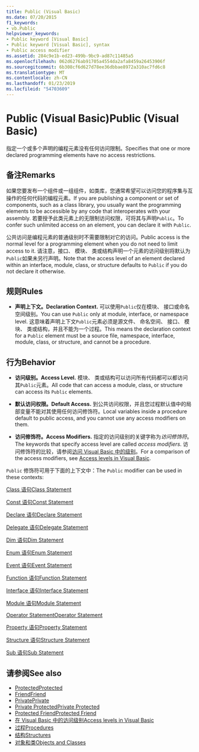 ```yaml
---
title: Public (Visual Basic)
ms.date: 07/20/2015
f1_keywords:
- vb.Public
helpviewer_keywords:
- Public keyword [Visual Basic]
- Public keyword [Visual Basic], syntax
- Public access modifier
ms.assetid: 284c9e1b-ed23-499b-9bc9-ad87c11485a5
ms.openlocfilehash: 062d6276ab91705a4554da2afa8459a26453906f
ms.sourcegitcommit: 6b308cf6d627d78ee36dbbae8972a310ac7fd6c8
ms.translationtype: MT
ms.contentlocale: zh-CN
ms.lasthandoff: 01/23/2019
ms.locfileid: "54703609"
---
```

# <a name="public-visual-basic"></a><span data-ttu-id="6c415-102">Public (Visual Basic)</span><span class="sxs-lookup"><span data-stu-id="6c415-102">Public (Visual Basic)</span></span>
<span data-ttu-id="6c415-103">指定一个或多个声明的编程元素没有任何访问限制。</span><span class="sxs-lookup"><span data-stu-id="6c415-103">Specifies that one or more declared programming elements have no access restrictions.</span></span>  
  
## <a name="remarks"></a><span data-ttu-id="6c415-104">备注</span><span class="sxs-lookup"><span data-stu-id="6c415-104">Remarks</span></span>  
 <span data-ttu-id="6c415-105">如果您要发布一个组件或一组组件，如类库，您通常希望可以访问您的程序集与互操作的任何代码的编程元素。</span><span class="sxs-lookup"><span data-stu-id="6c415-105">If you are publishing a component or set of components, such as a class library, you usually want the programming elements to be accessible by any code that interoperates with your assembly.</span></span> <span data-ttu-id="6c415-106">若要授予此类元素上的无限制访问权限，可将其与声明`Public`。</span><span class="sxs-lookup"><span data-stu-id="6c415-106">To confer such unlimited access on an element, you can declare it with `Public`.</span></span>  
  
 <span data-ttu-id="6c415-107">公共访问是编程元素的普通级别时不需要限制对它的访问。</span><span class="sxs-lookup"><span data-stu-id="6c415-107">Public access is the normal level for a programming element when you do not need to limit access to it.</span></span> <span data-ttu-id="6c415-108">请注意，接口、 模块、 类或结构声明一个元素的访问级别将默认为`Public`如果未另行声明。</span><span class="sxs-lookup"><span data-stu-id="6c415-108">Note that the access level of an element declared within an interface, module, class, or structure defaults to `Public` if you do not declare it otherwise.</span></span>  
  
## <a name="rules"></a><span data-ttu-id="6c415-109">规则</span><span class="sxs-lookup"><span data-stu-id="6c415-109">Rules</span></span>  
  
-   <span data-ttu-id="6c415-110">**声明上下文。**</span><span class="sxs-lookup"><span data-stu-id="6c415-110">**Declaration Context.**</span></span> <span data-ttu-id="6c415-111">可以使用`Public`仅在模块、 接口或命名空间级别。</span><span class="sxs-lookup"><span data-stu-id="6c415-111">You can use `Public` only at module, interface, or namespace level.</span></span> <span data-ttu-id="6c415-112">这意味着声明上下文`Public`元素必须是源文件、 命名空间、 接口、 模块、 类或结构，并且不能为一个过程。</span><span class="sxs-lookup"><span data-stu-id="6c415-112">This means the declaration context for a `Public` element must be a source file, namespace, interface, module, class, or structure, and cannot be a procedure.</span></span>  
  
## <a name="behavior"></a><span data-ttu-id="6c415-113">行为</span><span class="sxs-lookup"><span data-stu-id="6c415-113">Behavior</span></span>  
  
-   <span data-ttu-id="6c415-114">**访问级别。**</span><span class="sxs-lookup"><span data-stu-id="6c415-114">**Access Level.**</span></span> <span data-ttu-id="6c415-115">模块、 类或结构可以访问所有代码都可以都访问其`Public`元素。</span><span class="sxs-lookup"><span data-stu-id="6c415-115">All code that can access a module, class, or structure can access its `Public` elements.</span></span>  
  
-   <span data-ttu-id="6c415-116">**默认访问权限。**</span><span class="sxs-lookup"><span data-stu-id="6c415-116">**Default Access.**</span></span> <span data-ttu-id="6c415-117">到公共访问权限，并且您过程默认值中的局部变量不能对其使用任何访问修饰符。</span><span class="sxs-lookup"><span data-stu-id="6c415-117">Local variables inside a procedure default to public access, and you cannot use any access modifiers on them.</span></span>  
  
-   <span data-ttu-id="6c415-118">**访问修饰符。**</span><span class="sxs-lookup"><span data-stu-id="6c415-118">**Access Modifiers.**</span></span> <span data-ttu-id="6c415-119">指定的访问级别的关键字称为*访问修饰符*。</span><span class="sxs-lookup"><span data-stu-id="6c415-119">The keywords that specify access level are called *access modifiers*.</span></span> <span data-ttu-id="6c415-120">访问修饰符的比较，请参阅[访问 Visual Basic 中的级别](../../../visual-basic/programming-guide/language-features/declared-elements/access-levels.md)。</span><span class="sxs-lookup"><span data-stu-id="6c415-120">For a comparison of the access modifiers, see [Access levels in Visual Basic](../../../visual-basic/programming-guide/language-features/declared-elements/access-levels.md).</span></span>  
  
 <span data-ttu-id="6c415-121">`Public` 修饰符可用于下面的上下文中：</span><span class="sxs-lookup"><span data-stu-id="6c415-121">The `Public` modifier can be used in these contexts:</span></span>  
  
 [<span data-ttu-id="6c415-122">Class 语句</span><span class="sxs-lookup"><span data-stu-id="6c415-122">Class Statement</span></span>](../../../visual-basic/language-reference/statements/class-statement.md)  
  
 [<span data-ttu-id="6c415-123">Const 语句</span><span class="sxs-lookup"><span data-stu-id="6c415-123">Const Statement</span></span>](../../../visual-basic/language-reference/statements/const-statement.md)  
  
 [<span data-ttu-id="6c415-124">Declare 语句</span><span class="sxs-lookup"><span data-stu-id="6c415-124">Declare Statement</span></span>](../../../visual-basic/language-reference/statements/declare-statement.md)  
  
 [<span data-ttu-id="6c415-125">Delegate 语句</span><span class="sxs-lookup"><span data-stu-id="6c415-125">Delegate Statement</span></span>](../../../visual-basic/language-reference/statements/delegate-statement.md)  
  
 [<span data-ttu-id="6c415-126">Dim 语句</span><span class="sxs-lookup"><span data-stu-id="6c415-126">Dim Statement</span></span>](../../../visual-basic/language-reference/statements/dim-statement.md)  
  
 [<span data-ttu-id="6c415-127">Enum 语句</span><span class="sxs-lookup"><span data-stu-id="6c415-127">Enum Statement</span></span>](../../../visual-basic/language-reference/statements/enum-statement.md)  
  
 [<span data-ttu-id="6c415-128">Event 语句</span><span class="sxs-lookup"><span data-stu-id="6c415-128">Event Statement</span></span>](../../../visual-basic/language-reference/statements/event-statement.md)  
  
 [<span data-ttu-id="6c415-129">Function 语句</span><span class="sxs-lookup"><span data-stu-id="6c415-129">Function Statement</span></span>](../../../visual-basic/language-reference/statements/function-statement.md)  
  
 [<span data-ttu-id="6c415-130">Interface 语句</span><span class="sxs-lookup"><span data-stu-id="6c415-130">Interface Statement</span></span>](../../../visual-basic/language-reference/statements/interface-statement.md)  
  
 [<span data-ttu-id="6c415-131">Module 语句</span><span class="sxs-lookup"><span data-stu-id="6c415-131">Module Statement</span></span>](../../../visual-basic/language-reference/statements/module-statement.md)  
  
 [<span data-ttu-id="6c415-132">Operator Statement</span><span class="sxs-lookup"><span data-stu-id="6c415-132">Operator Statement</span></span>](../../../visual-basic/language-reference/statements/operator-statement.md)  
  
 [<span data-ttu-id="6c415-133">Property 语句</span><span class="sxs-lookup"><span data-stu-id="6c415-133">Property Statement</span></span>](../../../visual-basic/language-reference/statements/property-statement.md)  
  
 [<span data-ttu-id="6c415-134">Structure 语句</span><span class="sxs-lookup"><span data-stu-id="6c415-134">Structure Statement</span></span>](../../../visual-basic/language-reference/statements/structure-statement.md)  
  
 [<span data-ttu-id="6c415-135">Sub 语句</span><span class="sxs-lookup"><span data-stu-id="6c415-135">Sub Statement</span></span>](../../../visual-basic/language-reference/statements/sub-statement.md)  
  
## <a name="see-also"></a><span data-ttu-id="6c415-136">请参阅</span><span class="sxs-lookup"><span data-stu-id="6c415-136">See also</span></span>
- [<span data-ttu-id="6c415-137">Protected</span><span class="sxs-lookup"><span data-stu-id="6c415-137">Protected</span></span>](../../../visual-basic/language-reference/modifiers/protected.md)
- [<span data-ttu-id="6c415-138">Friend</span><span class="sxs-lookup"><span data-stu-id="6c415-138">Friend</span></span>](../../../visual-basic/language-reference/modifiers/friend.md)
- [<span data-ttu-id="6c415-139">Private</span><span class="sxs-lookup"><span data-stu-id="6c415-139">Private</span></span>](../../../visual-basic/language-reference/modifiers/private.md)
- [<span data-ttu-id="6c415-140">Private Protected</span><span class="sxs-lookup"><span data-stu-id="6c415-140">Private Protected</span></span>](private-protected.md)
- [<span data-ttu-id="6c415-141">Protected Friend</span><span class="sxs-lookup"><span data-stu-id="6c415-141">Protected Friend</span></span>](protected-friend.md)
- [<span data-ttu-id="6c415-142">在 Visual Basic 中的访问级别</span><span class="sxs-lookup"><span data-stu-id="6c415-142">Access levels in Visual Basic</span></span>](../../../visual-basic/programming-guide/language-features/declared-elements/access-levels.md)
- [<span data-ttu-id="6c415-143">过程</span><span class="sxs-lookup"><span data-stu-id="6c415-143">Procedures</span></span>](../../../visual-basic/programming-guide/language-features/procedures/index.md)
- [<span data-ttu-id="6c415-144">结构</span><span class="sxs-lookup"><span data-stu-id="6c415-144">Structures</span></span>](../../../visual-basic/programming-guide/language-features/data-types/structures.md)
- [<span data-ttu-id="6c415-145">对象和类</span><span class="sxs-lookup"><span data-stu-id="6c415-145">Objects and Classes</span></span>](../../../visual-basic/programming-guide/language-features/objects-and-classes/index.md)
